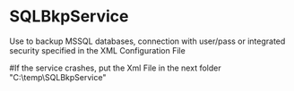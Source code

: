 # SQLBkpService
Use to backup MSSQL databases, connection with user/pass or integrated security specified in the XML Configuration File

#If the service crashes, put the Xml File in the next folder "C:\temp\SQLBkpService" 
